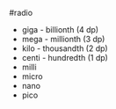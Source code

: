 #radio
- giga - billionth (4 dp)
- mega - millionth (3 dp)
- kilo - thousandth (2 dp)
- centi - hundredth (1 dp)
- milli
- micro
- nano
- pico